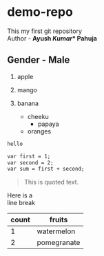 # demo-repo
This my first git repository
<br>
Author - **Ayush *Kumar*\* Pahuja**   
## Gender - Male
1. apple
2. mango
3. banana

   - cheeku
      - papaya
   - oranges

```markdown here
hello

var first = 1;
var second = 2;
var sum = first + second;
```

> This is quoted text.

Here is a<br />line break

count|fruits
-|-
1|watermelon
2|pomegranate
